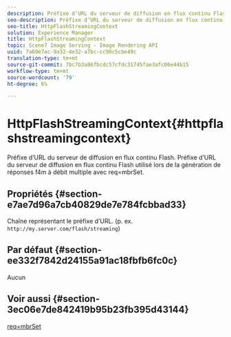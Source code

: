 ```yaml
---
description: Préfixe d’URL du serveur de diffusion en flux continu Flash. Préfixe d’URL du serveur de diffusion en flux continu Flash utilisé lors de la génération de réponses f4m à débit multiple avec req=mbrSet.
seo-description: Préfixe d’URL du serveur de diffusion en flux continu Flash. Préfixe d’URL du serveur de diffusion en flux continu Flash utilisé lors de la génération de réponses f4m à débit multiple avec req=mbrSet.
seo-title: HttpFlashStreamingContext
solution: Experience Manager
title: HttpFlashStreamingContext
topic: Scene7 Image Serving - Image Rendering API
uuid: 7a69e7ac-9a32-4e32-a7bc-cc90c5cbe49c
translation-type: tm+mt
source-git-commit: 7bc7b3a86fbcdc57cfdc31745fae3afc06e44b15
workflow-type: tm+mt
source-wordcount: '79'
ht-degree: 6%

---
```



# HttpFlashStreamingContext{#httpflashstreamingcontext}

Préfixe d’URL du serveur de diffusion en flux continu Flash. Préfixe d’URL du serveur de diffusion en flux continu Flash utilisé lors de la génération de réponses f4m à débit multiple avec req=mbrSet.

## Propriétés {#section-e7ae7d96a7cb40829de7e784fcbbad33}

Chaîne représentant le préfixe d’URL. (p. ex. `http://my.server.com/flash/streaming`)

## Par défaut {#section-ee332f7842d24155a91ac18fbfb6fc0c}

Aucun

## Voir aussi {#section-3ec06e7de842419b95b23fb395d43144}

[req=mbrSet](../../../../../is-api/http-ref/image-serving-api-ref/c-http-protocol-reference/c-command-reference/r-req/r-mbrset.md#reference-603d75babde74508a878c27bd4cced73)
